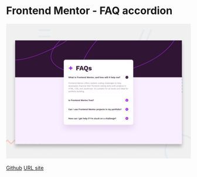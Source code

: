 # Frontend Mentor - FAQ accordion

![Design preview for the FAQ accordion coding challenge](preview.jpg)

[Github](https://github.com/barriedirk/frontend-mentor-exercise-16-faq-accordion)
[URL site](https://barriedirk.github.io/frontend-mentor-exercise-16-faq-accordion)